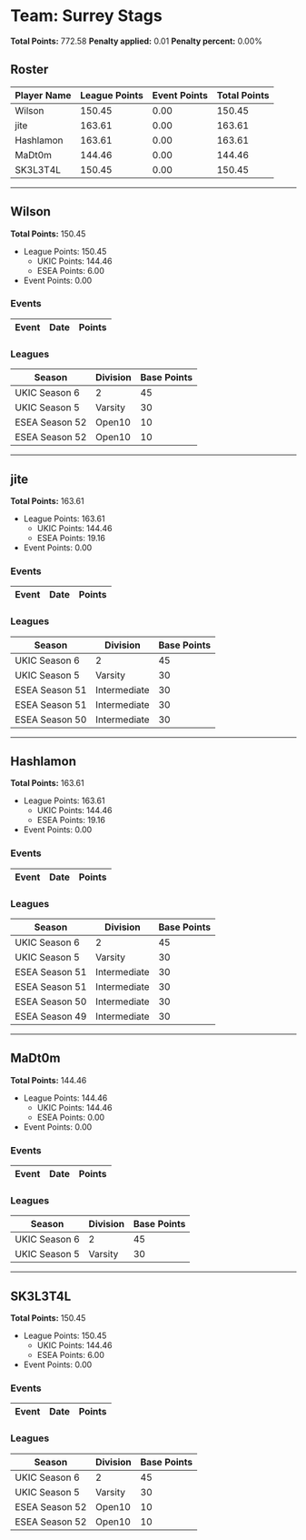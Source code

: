 # Team: Surrey Stags

**Total Points:** 772.58
**Penalty applied:** 0.01
**Penalty percent:** 0.00%

## Roster
| Player Name | League Points | Event Points | Total Points |
|-------------|--------------|--------------|-------------|
| Wilson | 150.45 | 0.00 | 150.45 |
| jite | 163.61 | 0.00 | 163.61 |
| Hashlamon | 163.61 | 0.00 | 163.61 |
| MaDt0m | 144.46 | 0.00 | 144.46 |
| SK3L3T4L | 150.45 | 0.00 | 150.45 |

---

## Wilson

**Total Points:** 150.45

- League Points: 150.45
  - UKIC Points: 144.46
  - ESEA Points: 6.00
- Event Points: 0.00

### Events
| Event | Date | Points |
|-------|------|--------|
### Leagues
| Season | Division | Base Points |
|--------|----------|-------------|
| UKIC Season 6 | 2 | 45 |
| UKIC Season 5 | Varsity | 30 |
| ESEA Season 52 | Open10 | 10 |
| ESEA Season 52 | Open10 | 10 |
---

## jite

**Total Points:** 163.61

- League Points: 163.61
  - UKIC Points: 144.46
  - ESEA Points: 19.16
- Event Points: 0.00

### Events
| Event | Date | Points |
|-------|------|--------|
### Leagues
| Season | Division | Base Points |
|--------|----------|-------------|
| UKIC Season 6 | 2 | 45 |
| UKIC Season 5 | Varsity | 30 |
| ESEA Season 51 | Intermediate | 30 |
| ESEA Season 51 | Intermediate | 30 |
| ESEA Season 50 | Intermediate | 30 |
---

## Hashlamon

**Total Points:** 163.61

- League Points: 163.61
  - UKIC Points: 144.46
  - ESEA Points: 19.16
- Event Points: 0.00

### Events
| Event | Date | Points |
|-------|------|--------|
### Leagues
| Season | Division | Base Points |
|--------|----------|-------------|
| UKIC Season 6 | 2 | 45 |
| UKIC Season 5 | Varsity | 30 |
| ESEA Season 51 | Intermediate | 30 |
| ESEA Season 51 | Intermediate | 30 |
| ESEA Season 50 | Intermediate | 30 |
| ESEA Season 49 | Intermediate | 30 |
---

## MaDt0m

**Total Points:** 144.46

- League Points: 144.46
  - UKIC Points: 144.46
  - ESEA Points: 0.00
- Event Points: 0.00

### Events
| Event | Date | Points |
|-------|------|--------|
### Leagues
| Season | Division | Base Points |
|--------|----------|-------------|
| UKIC Season 6 | 2 | 45 |
| UKIC Season 5 | Varsity | 30 |
---

## SK3L3T4L

**Total Points:** 150.45

- League Points: 150.45
  - UKIC Points: 144.46
  - ESEA Points: 6.00
- Event Points: 0.00

### Events
| Event | Date | Points |
|-------|------|--------|
### Leagues
| Season | Division | Base Points |
|--------|----------|-------------|
| UKIC Season 6 | 2 | 45 |
| UKIC Season 5 | Varsity | 30 |
| ESEA Season 52 | Open10 | 10 |
| ESEA Season 52 | Open10 | 10 |